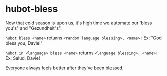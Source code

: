 hubot-bless
===========

Now that cold season is upon us, it's high time we automate our 'bless you's" and "Gezundheit's".  

`hubot bless <name>`
  returns
`<random language blessing>, <name>!` 
  Ex: "God bless you, Davie!"

`hubot in <language> bless <name>`
  returns
`<language blessing>, <name>!`
  Ex: Salud, Davie!
  
  Everyone always feels better after they've been blessed. 
